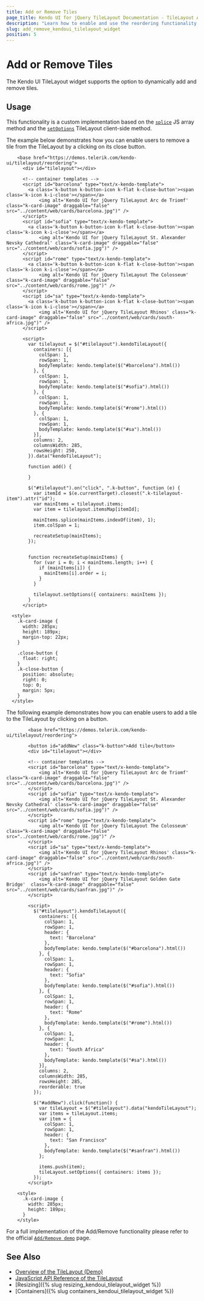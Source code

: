 ```yaml
---
title: Add or Remove Tiles
page_title: Kendo UI for jQuery TileLayout Documentation - TileLayout Add/Remove
description: "Learn how to enable and use the reordering functionality of the Kendo UI for jQuery TileLayout."
slug: add_remove_kendoui_tilelayout_widget
position: 5
---
```


# Add or Remove Tiles

The Kendo UI TileLayout widget supports the option to dynamically add and remove tiles.

## Usage

This functionality is a custom implementation based on the [`splice`](https://developer.mozilla.org/en-US/docs/Web/JavaScript/Reference/Global_Objects/Array/splice) JS array method and the [`setOptions`](https://docs.telerik.com/kendo-ui/api/javascript/ui/tilelayout/methods/setOptions) TileLayout client-side method.


The example below demonstrates how you can enable users to remove a tile from the TileLayout by a clicking on its close button.


```dojo
    <base href="https://demos.telerik.com/kendo-ui/tilelayout/reordering">
      <div id="tilelayout"></div>

      <!-- container templates -->
      <script id="barcelona" type="text/x-kendo-template">
        <a class='k-button k-button-icon k-flat k-close-button'><span class='k-icon k-i-close'></span></a>
            <img alt='Kendo UI for jQuery TileLayout Arc de Triomf' class="k-card-image" draggable="false" src="../content/web/cards/barcelona.jpg")" />
      </script>
      <script id="sofia" type="text/x-kendo-template">
        <a class='k-button k-button-icon k-flat k-close-button'><span class='k-icon k-i-close'></span></a>
            <img alt='Kendo UI for jQuery TileLayout St. Alexander Nevsky Cathedral' class="k-card-image" draggable="false" src="../content/web/cards/sofia.jpg")" />
      </script>
      <script id="rome" type="text/x-kendo-template">
        <a class='k-button k-button-icon k-flat k-close-button'><span class='k-icon k-i-close'></span></a>
            <img alt='Kendo UI for jQuery TileLayout The Colosseum' class="k-card-image" draggable="false" src="../content/web/cards/rome.jpg")" />
      </script>
      <script id="sa" type="text/x-kendo-template">
        <a class='k-button k-button-icon k-flat k-close-button'><span class='k-icon k-i-close'></span></a>
            <img alt='Kendo UI for jQuery TileLayout Rhinos' class="k-card-image" draggable="false" src="../content/web/cards/south-africa.jpg")" />
      </script>

      <script>
        var tilelayout = $("#tilelayout").kendoTileLayout({
          containers: [{
            colSpan: 1,
            rowSpan: 1,
            bodyTemplate: kendo.template($("#barcelona").html())
          }, {
            colSpan: 1,
            rowSpan: 1,
            bodyTemplate: kendo.template($("#sofia").html())
          }, {
            colSpan: 1,
            rowSpan: 1,
            bodyTemplate: kendo.template($("#rome").html())
          }, {
            colSpan: 1,
            rowSpan: 1,
            bodyTemplate: kendo.template($("#sa").html())
          }],
          columns: 2,
          columnsWidth: 285,
          rowsHeight: 250,
        }).data("kendoTileLayout");

        function add() {

        }

        $("#tilelayout").on("click", ".k-button", function (e) {
          var itemId = $(e.currentTarget).closest(".k-tilelayout-item").attr("id");
          var mainItems = tilelayout.items;
          var item = tilelayout.itemsMap[itemId];

          mainItems.splice(mainItems.indexOf(item), 1);
          item.colSpan = 1;

          recreateSetup(mainItems);
        });


        function recreateSetup(mainItems) {
          for (var i = 0; i < mainItems.length; i++) {
            if (mainItems[i]) {
              mainItems[i].order = i;
            }
          }

          tilelayout.setOptions({ containers: mainItems });
        }
      </script>

  <style>
    .k-card-image {
      width: 285px;
      height: 189px;
      margin-top: 22px;
    }

    .close-button {
      float: right;
    }
    .k-close-button {
      position: absolute;
      right: 0;
      top: 0;
      margin: 5px;
    }
  </style>
```

The following example demonstrates how you can enable users to add a tile to the TileLayout by clicking on a button.

```dojo
        <base href="https://demos.telerik.com/kendo-ui/tilelayout/reordering">

        <button id="addNew" class="k-button">Add tile</button>
        <div id="tilelayout"></div>

        <!-- container templates -->
        <script id="barcelona" type="text/x-kendo-template">
            <img alt='Kendo UI for jQuery TileLayout Arc de Triomf' class="k-card-image" draggable="false" src="../content/web/cards/barcelona.jpg")" />
        </script>
        <script id="sofia" type="text/x-kendo-template">
            <img alt='Kendo UI for jQuery TileLayout St. Alexander Nevsky Cathedral' class="k-card-image" draggable="false" src="../content/web/cards/sofia.jpg")" />
        </script>
        <script id="rome" type="text/x-kendo-template">
            <img alt='Kendo UI for jQuery TileLayout The Colosseum' class="k-card-image" draggable="false" src="../content/web/cards/rome.jpg")" />
        </script>
        <script id="sa" type="text/x-kendo-template">
            <img alt='Kendo UI for jQuery TileLayout Rhinos' class="k-card-image" draggable="false" src="../content/web/cards/south-africa.jpg")" />
        </script>
        <script id="sanfran" type="text/x-kendo-template">
            <img alt='Kendo UI for jQuery TileLayout Golden Gate Bridge'  class="k-card-image" draggable="false" src="../content/web/cards/sanfran.jpg")" />
        </script>

        <script>
          $("#tilelayout").kendoTileLayout({
            containers: [{
              colSpan: 1,
              rowSpan: 1,
              header: {
                text: "Barcelona"
              },
              bodyTemplate: kendo.template($("#barcelona").html())
            }, {
              colSpan: 1,
              rowSpan: 1,
              header: {
                text: "Sofia"
              },
              bodyTemplate: kendo.template($("#sofia").html())
            }, {
              colSpan: 1,
              rowSpan: 1,
              header: {
                text: "Rome"
              },
              bodyTemplate: kendo.template($("#rome").html())
            }, {
              colSpan: 1,
              rowSpan: 1,
              header: {
                text: "South Africa"
              },
              bodyTemplate: kendo.template($("#sa").html())
            }],
            columns: 2,
            columnsWidth: 285,
            rowsHeight: 285,
            reorderable: true
          });

          $("#addNew").click(function() {
            var tileLayout = $("#tilelayout").data("kendoTileLayout");
            var items = tileLayout.items;
            var item = {
              colSpan: 1,
              rowSpan: 1,
              header: {
                text: "San Francisco"
              },
              bodyTemplate: kendo.template($("#sanfran").html())
            };

            items.push(item);
            tileLayout.setOptions({ containers: items });
          });
        </script>

    <style>
      .k-card-image {
        width: 285px;
        height: 189px;
      }
    </style>
```

For a full implementation of the Add/Remove functionality please refer to the official [`Add/Remove demo`](https://demos.telerik.com/kendo-ui/tilelayout/add-remove) page.


## See Also

* [Overview of the TileLayout (Demo)](https://demos.telerik.com/kendo-ui/tilelayout/index)
* [JavaScript API Reference of the TileLayout](/api/javascript/ui/tilelayout)
* [Resizing]({% slug resizing_kendoui_tilelayout_widget %})
* [Containers]({% slug containers_kendoui_tilelayout_widget %})
